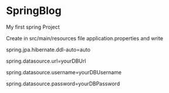 # SpringBlog
My first spring Project

Create in src/main/resources file application.properties and write

spring.jpa.hibernate.ddl-auto=auto

spring.datasource.url=yourDBUrl

spring.datasource.username=yourDBUsername

spring.datasource.password=yourDBPassword
